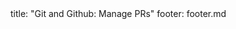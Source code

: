 <frontmatter>
title: "Git and Github: Manage PRs"
footer: footer.md
</frontmatter>

<include src="navbar.md" boilerplate />

<include src="unit-inPage-asFlat.md" boilerplate />